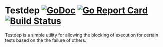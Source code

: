 # Testdep [![GoDoc](https://godoc.org/github.com/sharnoff/testdep?status.svg)](https://godoc.org/github.com/sharnoff/testdep) [![Go Report Card](https://goreportcard.com/badge/github.com/sharnoff/testdep)](https://goreportcard.com/report/github.com/sharnoff/testdep) [![Build Status](https://travis-ci.com/sharnoff/testdep.svg?branch=master)](https://travis-ci.com/sharnoff/testdep)

Testdep is a simple utility for allowing the blocking of execution for certain tests based on the the failure of others.
